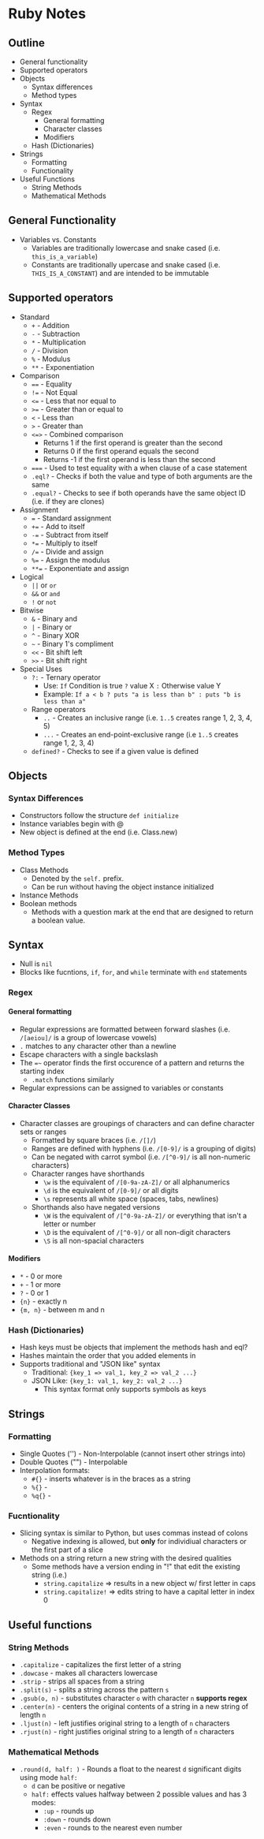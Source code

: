 # Ruby Notes

## Outline

* General functionality
* Supported operators
* Objects
  * Syntax differences
  * Method types
* Syntax
  * Regex
    * General formatting
    * Character classes
    * Modifiers
  * Hash (Dictionaries)
* Strings
  * Formatting
  * Functionality
* Useful Functions
  * String Methods
  * Mathematical Methods

## General Functionality

* Variables vs. Constants
  * Variables are traditionally lowercase and snake cased (i.e. `this_is_a_variable`)
  * Constants are traditionally upercase and snake cased (i.e. `THIS_IS_A_CONSTANT`) and are intended to be immutable

## Supported operators

* Standard
  * `+`   - Addition
  * `-`   - Subtraction
  * `*`   - Multiplication
  * `/`   - Division
  * `%`   - Modulus
  * `**`  - Exponentiation
* Comparison
  * `==`    - Equality
  * `!=`    - Not Equal
  * `<=`    - Less that nor equal to
  * `>=`    - Greater than or equal to
  * `<`     - Less than
  * `>`     - Greater than
  * `<=>`   - Combined comparison
    * Returns 1 if the first operand is greater than the second
    * Returns 0 if the first operand equals the second
    * Returns -1 if the first operand is less than the second
  * `===`   - Used to test equality with a when clause of a case statement
  * `.eql?` - Checks if both the value and type of both arguments are the same
  * `.equal?` - Checks to see if both operands have the same object ID (i.e. if they are clones)
* Assignment
  * `=`     - Standard assignment
  * `+=`    - Add to itself
  * `-=`    - Subtract from itself
  * `*=`    - Multiply to itself
  * `/=`    - Divide and assign
  * `%=`    - Assign the modulus
  * `**=`   - Exponentiate and assign
* Logical
  * `||` or `or`
  * `&&` or `and`
  * `!` or `not`
* Bitwise
  * `&`     - Binary and
  * `|`     - Binary or
  * `^`     - Binary XOR
  * `~`     - Binary 1's compliment
  * `<<`    - Bit shift left
  * `>>`    - Bit shift right
* Special Uses
  * `?:`    - Ternary operator
    * Use: `If` Condition is true `?` value X `:` Otherwise value Y
    * Example: `If a < b ? puts "a is less than b" : puts "b is less than a"`
  * Range operators
    * `..`  - Creates an inclusive range (i.e. `1..5` creates range 1, 2, 3, 4, 5)
    * `...` - Creates an end-point-exclusive range (i.e `1..5` creates range 1, 2, 3, 4)
  * `defined?`  - Checks to see if a given value is defined

## Objects

### Syntax Differences

* Constructors follow the structure `def initialize`
* Instance variables begin with @
* New object is defined at the end (i.e. Class.new)

### Method Types

* Class Methods
  * Denoted by the `self.` prefix.
  * Can be run without having the object instance initialized
* Instance Methods
* Boolean methods
  * Methods with a question mark at the end that are designed to return a boolean value.

## Syntax

* Null is `nil`
* Blocks like fucntions, `if`, `for`, and `while` terminate with `end` statements

### Regex

#### General formatting

* Regular expressions are formatted between forward slashes (i.e. `/[aeiou]/` is a group of lowercase vowels)
* `.` matches to any character other than a newline
* Escape characters with a single backslash
* The `=~` operator finds the first occurence of a pattern and returns the starting index
  * `.match` functions similarly
* Regular expressions can be assigned to variables or constants

#### Character Classes

* Character classes are groupings of characters and can define character sets or ranges
  * Formatted by square braces (i.e. `/[]/`)
  * Ranges are defined with hyphens (i.e. `/[0-9]/` is a grouping of digits)
  * Can be negated with carrot symbol (i.e. `/[^0-9]/` is all non-numeric characters)
  * Character ranges have shorthands
    * `\w` is the equivalent of `/[0-9a-zA-Z]/` or all alphanumerics
    * `\d` is the equivalent of `/[0-9]/` or all digits
    * `\s` represents all white space (spaces, tabs, newlines)
  * Shorthands also have negated versions
    * `\W` is the equivalent of `/[^0-9a-zA-Z]/` or everything that isn't a letter or number
    * `\D` is the equivalent of `/[^0-9]/` or all non-digit characters
    * `\S` is all non-spacial characters

#### Modifiers

* `*` - 0 or more
* `+` - 1 or more
* `?` - 0 or 1
* `{n}` - exactly n
* `{m, n}` - between m and n

### Hash (Dictionaries)

* Hash keys must be objects that implement the methods hash and eql?
* Hashes maintain the order that you added elements in
* Supports traditional and "JSON like" syntax
  * Traditional: `{key_1 => val_1, key_2 => val_2 ...}`
  * JSON Like: `{key_1: val_1, key_2: val_2 ...}`
    * This syntax format only supports symbols as keys

## Strings

### Formatting

* Single Quotes ('') - Non-Interpolable (cannot insert other strings into)
* Double Quotes ("") - Interpolable
* Interpolation formats:
  * `#{}` - inserts whatever is in the braces as a string
  * `%{}` -
  * `%q{}` -

### Fucntionality

* Slicing syntax is similar to Python, but uses commas instead of colons
  * Negative indexing is allowed, but **only** for individiual characters or the first part of a slice
* Methods on a string return a new string with the desired qualities
  * Some methods have a version ending in "!" that edit the existing string (i.e.)
    * `string.capitalize` => results in a new object w/ first letter in caps
    * `string.capitalize!` => edits string to have a capital letter in index 0

## Useful functions

### String Methods

* `.capitalize` - capitalizes the first letter of a string
* `.dowcase`    - makes all characters lowercase
* `.strip`      - strips all spaces from a string
* `.split(s)`   - splits a string across the pattern `s`
* `.gsub(o, n)` - substitutes character `o` with character `n` **supports regex**
* `.center(n)`  - centers the original contents of a string in a new string of length `n`
* `.ljust(n)`   - left justifies original string to a length of `n` characters
* `.rjust(n)`   - right justifies original string to a length of `n` characters

### Mathematical Methods

* `.round(d, half: )`   - Rounds a float to the nearest `d` significant digits using mode `half:`
  * `d` can be positive or negative
  * `half:` effects values halfway between 2 possible values and has 3 modes:
    * `:up`     - rounds up
    * `:down`   - rounds down
    * `:even`   - rounds to the nearest even number
